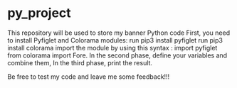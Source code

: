 # py_project
This repository will be used to store my banner Python code
First, you need to install Pyfiglet and Colorama modules: 
run pip3 install pyfiglet
run pip3 install colorama
import the module by using this syntax :
import pyfiglet
from colorama import Fore.
In the second phase, define your variables and combine them,
In the third phase, print the result.

Be free to test my code and leave me some feedback!!!

